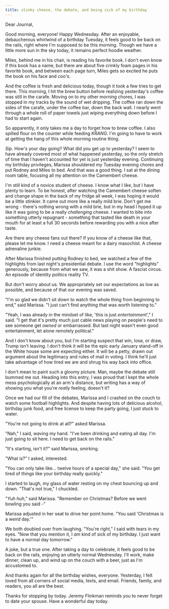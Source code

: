```yaml
---
title: stinky cheese, the debate, and being sick of my birthday
---
```


Dear Journal,

Good morning, everyone!  Happy Wednesday.  After an enjoyable,
debaucherous whirlwind of a birthday Tuesday, it feels good to be back
on the rails, right where I'm supposed to be this morning.  Though we
have a little more sun in the sky today, it remains perfect hoodie
weather.

Miles, behind me in his chair, is reading his favorite book.  I don't
even know if this book has a name, but there are about five crinkly
foam pages in his favorite book, and between each page turn, Miles
gets so excited he puts the book on his face and _coo_'s.

And the coffee is fresh and delicious today, though it took a few
tries to get there.  This morning, I hit the brew button before
realizing yesterday's coffee was still in the carafe.  Moving on to my
other morning chores, I was stopped in my tracks by the sound of wet
dripping.  The coffee ran down the sides of the carafe, under the
coffee bar, down the back wall.  I nearly went through a whole roll of
paper towels just wiping everything down before I had to start again.

So apparently, it only takes me a day to forget how to brew coffee.  I
also spilled flour on the counter while feeding _KRANG_.  I'm going to
have to work at getting the hang of this whole morning routine thing.

_Sip_.  How's your day going?  What did you get up to yesterday?  I
seem to have already covered most of what happened yesterday, so the
only stretch of time that I haven't accounted for yet is just
yesterday evening.  Continuing my birthday privileges, Marissa
shouldered my Tuesday evening chores and put Rodney and Miles to bed.
And that was a good thing.  I sat at the dining room table, focusing
all my attention on the Camembert cheese.

I'm still kind of a novice student of cheese.  I know what I like, but
I have plenty to learn.  To be honest, after watching the Camembert
cheese soften and change shape in the back of my fridge all week, I
was hoping it would be a little stinkier.  It came out more like a
really mild brie.  Don't get me wrong - there's nothing wrong with a
mild brie, but in my head I hyped it up like it was going to be a
really _challenging_ cheese.  I wanted to bite into something utterly
repugnant - something that tasted like death in your mouth for at
least a full 30 seconds before rewarding you with a nice after taste.

Are there any cheese fans out there?  If you know of a cheese like
that, please let me know.  I need a cheese meant for a dairy
masochist.  A cheese adrenaline junkie.

After Marissa finished putting Rodney to bed, we watched a few of the
highlights from last night's presidential debate.  I use the word
"highlights" generously, because from what we saw, it was a shit show.
A fascist circus.  An episode of identity politics reality TV.

But don't worry about us.  We appropriately set our expectations as
low as possible, and because of that our evening was saved.

"I'm so glad we didn't sit down to watch the whole thing from
beginning to end," said Marissa.  "I just can't find anything that was
worth listening to."

"Yeah, I was already in the mindset of like, 'this is just
_entertainment_'," I said.  "I get that it's pretty much just cable
news playing on people's need to see someone get _owned_ or
embarrassed.  But last night wasn't even good entertainment, let alone
remotely political."

And I don't know about you, but I'm starting suspect that win, lose,
or draw, Trump isn't leaving.  I don't think it will be the epic early
January stand-off in the White house some are expecting either.  It
will be a petty, drawn out argument about the legitimacy and rules of
mail in voting.  I think he'll just take advantage of how tired we are
and shrug his way back into office.

I don't mean to paint such a gloomy picture.  Man, maybe the debate
still bummed me out.  Heading into this entry, I was proud that I kept
the whole mess psychologically at an arm's distance, but writing has a
way of showing you what you're _really_ feeling, doesn't it?

Once we had our fill of the debates, Marissa and I crashed on the
couch to watch some football highlights.  And despite having lots of
delicious alcohol, birthday junk food, and free license to keep the
party going, I just stuck to water.

"You're not going to drink at all?" asked Marissa.

"Nah," I said, waving my hand.  "I've been drinking and eating all
day.  I'm just going to sit here.  I need to get back on the rails."

"It's starting, isn't it?" said Marissa, smirking.

"What is?" I asked, interested.

"You can only take like... twelve hours of a special day," she said.
"You get tired of things like your birthday really quickly."

I started to laugh, my glass of water resting on my chest bouncing up
and down.  "That's not true," I chuckled.

"_Yuh huh_," said Marissa.  "Remember on Christmas?  Before we went
bowling you said -"

Marissa adjusted in her seat to drive her point home.  "You said
'Christmas is a _weird_ day.'"

We both doubled over from laughing.  "You're right," I said with tears
in my eyes.  "Now that you mention it, I _am_ kind of sick of my
birthday.  I just want to have a normal day tomorrow."

A joke, but a true one.  After taking a day to celebrate, it feels
good to be back on the rails, enjoying an utterly normal Wednesday.
I'll work, make dinner, clean up, and wind up on the couch with a
beer, just as I'm accustomed to.

And thanks again for all the birthday wishes, everyone.  Yesterday, I
felt loved from all corners of social media, texts, and email.
Friends, family, and readers, you all are the best.

Thanks for stopping by today.  Jeremy Flinkman reminds you to never
forget to date your spouse.  Have a wonderful day today.
